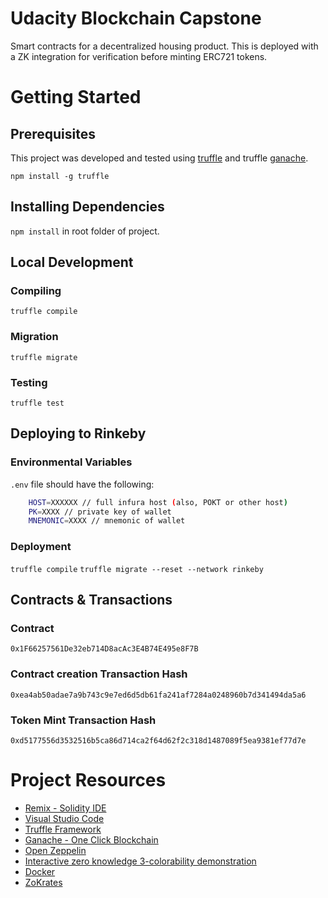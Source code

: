 # Udacity Blockchain Capstone

Smart contracts for a decentralized housing product. This is deployed with a ZK integration for verification before minting ERC721 tokens.

# Getting Started

## Prerequisites

This project was developed and tested using [truffle](https://www.npmjs.com/package/truffle) and truffle [ganache](https://www.trufflesuite.com/ganache).

`npm install -g truffle`

## Installing Dependencies

`npm install` in root folder of project.

## Local Development

### Compiling

`truffle compile`

### Migration

`truffle migrate`

### Testing

`truffle test`

## Deploying to Rinkeby

### Environmental Variables

`.env` file should have the following:
```bash
    HOST=XXXXXX // full infura host (also, POKT or other host)
    PK=XXXX // private key of wallet
    MNEMONIC=XXXX // mnemonic of wallet

```

### Deployment
`truffle compile`
`truffle migrate --reset --network rinkeby`


## Contracts & Transactions

### Contract
`0x1F66257561De32eb714D8acAc3E4B74E495e8F7B`

### Contract creation Transaction Hash
`0xea4ab50adae7a9b743c9e7ed6d5db61fa241af7284a0248960b7d341494da5a6`

### Token Mint Transaction Hash
`0xd5177556d3532516b5ca86d714ca2f64d62f2c318d1487089f5ea9381ef77d7e`



# Project Resources

* [Remix - Solidity IDE](https://remix.ethereum.org/)
* [Visual Studio Code](https://code.visualstudio.com/)
* [Truffle Framework](https://truffleframework.com/)
* [Ganache - One Click Blockchain](https://truffleframework.com/ganache)
* [Open Zeppelin ](https://openzeppelin.org/)
* [Interactive zero knowledge 3-colorability demonstration](http://web.mit.edu/~ezyang/Public/graph/svg.html)
* [Docker](https://docs.docker.com/install/)
* [ZoKrates](https://github.com/Zokrates/ZoKrates)
